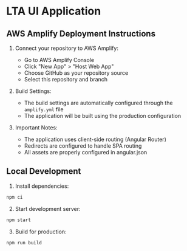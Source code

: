 # LTA UI Application

## AWS Amplify Deployment Instructions

1. Connect your repository to AWS Amplify:
   - Go to AWS Amplify Console
   - Click "New App" > "Host Web App"
   - Choose GitHub as your repository source
   - Select this repository and branch

2. Build Settings:
   - The build settings are automatically configured through the `amplify.yml` file
   - The application will be built using the production configuration

3. Important Notes:
   - The application uses client-side routing (Angular Router)
   - Redirects are configured to handle SPA routing
   - All assets are properly configured in angular.json

## Local Development

1. Install dependencies:
```bash
npm ci
```

2. Start development server:
```bash
npm start
```

3. Build for production:
```bash
npm run build
```
